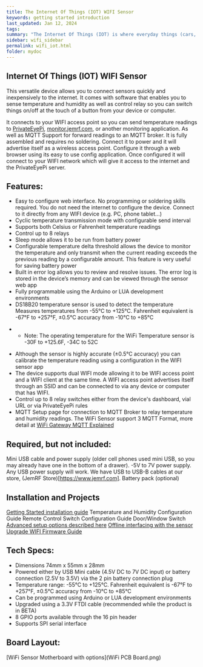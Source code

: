 ```yaml
---
title: The Internet Of Things (IOT) WIFI Sensor
keywords: getting started introduction
last_updated: Jan 12, 2024
tags:
summary: "The Internet Of Things (IOT) is where everyday things (cars, homes, household appliances, plants) are being connected to the Internet where we can monitor, control and alert in ways not possible before."
sidebar: wifi_sidebar
permalink: wifi_iot.html
folder: mydoc
---
```


## Internet Of Things (IOT) WIFI Sensor
This versatile device allows you to connect sensors quickly and inexpensively to the internet. It comes with software that enables you to sense temperature and humidity as well as control relay so you can switch things on/off at the touch of a button from your device or computer.

It connects to your WIFI access point so you can  send temperature readings to [PrivateEyePi](https://PrivateEyePi.com), [monitor.jemrf.com](https://monitor.jemrf.com), or another monitoring application. As well as MQTT Support for forward readings to an MQTT broker. It is fully assembled and requires no soldering. Connect it to power and it will advertise itself as a wireless access point. Configure it through a web browser using its easy to use config application. Once configured it will connect to your WIFI network which will give it access to the internet and the PrivateEyePi server.

## Features:

- Easy to configure web interface. No programming or soldering skills required. You do not need the internet to configure the device. Connect to it directly from any WIFI device (e.g. PC, phone tablet…)
- Cyclic temperature transmission mode with configurable send interval
- Supports both Celsius or Fahrenheit temperature readings
- Control up to 8 relays
- Sleep mode allows it to be run from battery power
- Configurable temperature delta threshold allows the device to monitor the temperature and only transmit when the current reading exceeds the previous reading by a configurable amount. This feature is very useful for saving battery power
- Built in error log allows you to review and resolve issues. The error log is stored in the device’s memory and can be viewed through the sensor web app
- Fully programmable using the Arduino or LUA development environments
- DS18B20 temperature sensor is used to detect the temperature Measures temperatures from -55°C to +125°C. Fahrenheit equivalent is -67°F to +257°F, ±0.5°C accuracy from -10°C to +85°C
* * Note: The operating temperature for the WiFi Temperature sensor is -30F to +125.6F, -34C to 52C
- Although the sensor is highly accurate (±0.5°C accuracy) you can calibrate the temperature reading using a configuration in the WIFI sensor app
- The device supports dual WIFI mode allowing it to be WIFI access point and a WIFI client at the same time. A WIFI access point advertises itself through an SSID and can be connected to via any device or computer that has WIFI.
- Control up to 8 relay switches either from the device's dashboard, vial URL or via PrivateEyePi rules
- MQTT Setup page for connection to MQTT Broker to relay temperature and humidity readings. The WiFi Sensor support 3 MQTT Format, more detail at [WiFi Gateway MQTT Explained](https://documents.jemrf.com/gatewaymqtt.html)

## Required, but not included:

Mini USB cable and power supply (older cell phones used mini USB, so you may already have one in the bottom of a drawer). -5V to 7V power supply. Any USB power supply will work.
We have USB to USB-B cables at our store, (JemRF Store)[https://www.jemrf.com]. Battery pack (optional)

## Installation and Projects

[Getting Started installation guide](/wifi-iot-setup.html)
Temperature and Humidity Configuration Guide
Remote Control Switch Configuration Guide
Door/Window Switch
[Advanced setup options described here](/wifi-iot-advance.html)
[Offline interfacing with the sensor](/wifi-iot-offline.html)
[Upgrade WIFI Firmware Guide](/wifi-iot-update.html)

## Tech Specs:

* Dimensions 74mm x 55mm x 28mm
* Powered either by USB Mini cable (4.5V DC to 7V DC input) or battery connection (2.5V to 3.5V) via the 2 pin battery connection plug
* Temperature range: -55°C to +125°C. Fahrenheit equivalent is -67°F to +257°F, ±0.5°C accuracy from -10°C to +85°C
* Can be programmed using Arduino or LUA development environments
* Upgraded using a 3.3V FTDI cable (recommended while the product is in BETA)
* 8 GPIO ports available through the 16 pin header
* Supports SPI serial interface
## Board Layout:

[WiFi Sensor Motherboard with options](WiFi PCB Board.png)
